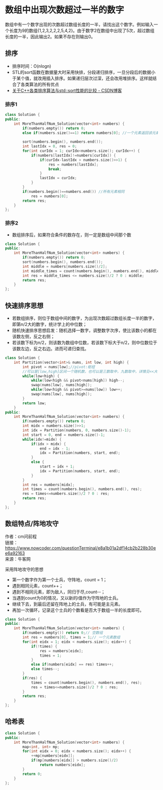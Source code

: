 # 数组中出现次数超过一半的数字

数组中有一个数字出现的次数超过数组长度的一半，请找出这个数字。例如输入一个长度为9的数组{1,2,3,2,2,2,5,4,2}。由于数字2在数组中出现了5次，超过数组长度的一半，因此输出2。如果不存在则输出0。

## 排序

- 排序时间：O(nlogn) 
- STL的sort函数在数据量大时采用快排，分段递归排序，一旦分段后的数据小于某个值，就改用插入排序。如果递归层次过深，还会改用堆排序。这样就结合了各类算法的所有优点  
- [关于C++各类排序算法与std::sort性能的比较 - CSDN博客](https://blog.csdn.net/qq_24625045/article/details/49964173)

### 排序1

```cpp
class Solution {
public:
    int MoreThanHalfNum_Solution(vector<int> numbers) {
        if(numbers.empty()) return 0;
        else if(numbers.size()==1) return numbers[0]; //一个元素返回该元素
        
        sort(numbers.begin(), numbers.end());
        int lastIdx = 0, res = 0;
        for(int curIdx = 1; curIdx<numbers.size(); curIdx++) {
            if(numbers[lastIdx]!=numbers[curIdx]) {
                if(curIdx-lastIdx > numbers.size()>>1) {
                    res = numbers[lastIdx];
                    break;
                }
                lastIdx = curIdx;
            }
        }
        if(numbers.begin()==numbers.end()) //所有元素相同
            res = numbers[0];
        return res;
    }
};
```

### 排序2

- 数组排序后，如果符合条件的数存在，则一定是数组中间那个数

```cpp
class Solution {
public:
    int MoreThanHalfNum_Solution(vector<int> numbers) {
        if(numbers.empty()) return 0;
        sort(numbers.begin(), numbers.end());
        int middle = numbers[numbers.size()/2];
        int middle_times = count(numbers.begin(), numbers.end(), middle);
        int res = middle_times <= numbers.size()/2 ? 0 : middle;
        return res;
    }
};
```

## 快速排序思想  

- 若数组排序，则位于数组中间的数字，为出现次数超过数组长度一半的数字，即第n/2大的数字，统计学上的中位数；  
- 随机快速排序思想启发：随机选择一数字，调整数字次序，使比该数小的都在该数左侧，反之右侧；  
- 若该数下标为n/2，则该数为数组中位数，若该数下标大于n/2，则中位数位于该数左边，反之右边。进而可递归查找。

```cpp
class Solution {
    int Partition(vector<int>& nums, int low, int high) {
        int pivot = nums[low];//pivot:枢纽
        //可以是[low,high]区间一个随机数，也可以是三数取中，九数取中，详情见<<大话数据结构>>
        while(low<high) {
            while(low<high && pivot<nums[high]) high--;
            swap(nums[low], nums[high]);
            while(low<high && pivot>=nums[low]) low++;
            swap(nums[low], nums[high]);
        } 
        return low;
    }
public:
    int MoreThanHalfNum_Solution(vector<int> numbers) {
        if(numbers.empty()) return 0;
        int midx = numbers.size()>>1;
        int idx = Partition(numbers, 0, numbers.size()-1);
        int start = 0, end = numbers.size()-1;
        while(idx!=midx) {
            if(idx > midx) {
                end = idx - 1;
                idx = Partition(numbers, start, end);
            }
            else {
                start = idx + 1;
                idx = Partition(numbers, start, end);
            } 
        }
        int res = numbers[midx];
        int times = count(numbers.begin(), numbers.end(), res);
        res = times<=numbers.size()/2 ? 0 : res;
        return res;
    }
};
```

## 数组特点/阵地攻守

作者：cm问前程  
链接：https://www.nowcoder.com/questionTerminal/e8a1b01a2df14cb2b228b30ee6a92163  
来源：牛客网  

采用阵地攻守的思想  
- 第一个数字作为第一个士兵，守阵地，count = 1；
- 遇到相同元素，count++；
- 遇到不相同元素，即为敌人，同归于尽,count--；
- 当遇到count为0的情况，又以新的i值作为守阵地的士兵。
- 继续下去，到最后还留在阵地上的士兵，有可能是主元素。  
- 再加一次循环，记录这个士兵的个数看是否大于数组一半的长度即可。  

```cpp
class Solution {
public:
    int MoreThanHalfNum_Solution(vector<int> numbers) {
        if(numbers.empty()) return 0;// 空数组
        int res = numbers[0], times = 1;// 一个元素数组
        for(int eidx = 1; eidx < numbers.size(); eidx++) {
            if(!times) {
                res = numbers[eidx];
                times = 1;
            }
            else if(numbers[eidx] == res) times++;
            else times--;
        }
        if(res) {
            times = count(numbers.begin(), numbers.end(), res);
            res = times<=numbers.size()/2 ? 0 : res;
        }
        return res;
    }
};
```

## 哈希表

```cpp
class Solution {
public:
    int MoreThanHalfNum_Solution(vector<int> numbers) {
        map<int, int> mp;
        for(int eidx = 0; eidx < numbers.size(); eidx++) {
            ++mp[numbers[eidx]];
            if(mp[numbers[eidx]] > numbers.size()/2)
                return numbers[eidx];
        }
        return 0;
    }
};
```
